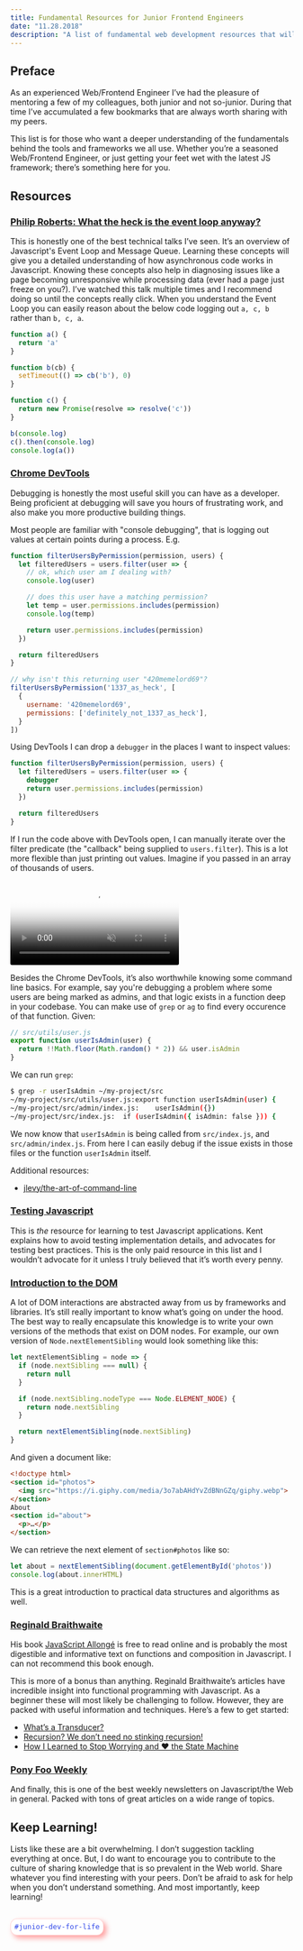 ```yaml
---
title: Fundamental Resources for Junior Frontend Engineers
date: "11.28.2018"
description: "A list of fundamental web development resources that will increase your understanding of the Web, and progress your career."
---
```


## Preface
As an experienced Web/Frontend Engineer I’ve had the pleasure of mentoring a few of my colleagues, both junior and not so-junior. During that time I’ve accumulated a few bookmarks that are always worth sharing with my peers.

This list is for those who want a deeper understanding of the fundamentals behind the tools and frameworks we all use. Whether you’re a seasoned Web/Frontend Engineer, or just getting your feet wet with the latest JS framework; there’s something here for you.

## Resources
### [Philip Roberts: What the heck is the event loop anyway?](https://www.youtube.com/watch?v=8aGhZQkoFbQ)

This is honestly one of the best technical talks I’ve seen. It’s an overview of Javascript's Event Loop and Message Queue. Learning these concepts will give you a detailed understanding of how asynchronous code works in Javascript. Knowing these concepts also help in diagnosing issues like a page becoming unresponsive while processing data (ever had a page just freeze on you?). I’ve watched this talk multiple times and I recommend doing so until the concepts really click. When you understand the Event Loop you can easily reason about the below code logging out `a, c, b` rather than `b, c, a`.

```js
function a() {
  return 'a'
}

function b(cb) {
  setTimeout(() => cb('b'), 0)
}

function c() {
  return new Promise(resolve => resolve('c'))
}

b(console.log)
c().then(console.log)
console.log(a())
```

### [Chrome DevTools](https://developers.google.com/web/tools/chrome-devtools/)

Debugging is honestly the most useful skill you can have as a developer. Being proficient at debugging will save you hours of frustrating work, and also make you more productive building things.

Most people are familiar with "console debugging", that is logging out values at certain points during a process. E.g.

```js
function filterUsersByPermission(permission, users) {
  let filteredUsers = users.filter(user => {
    // ok, which user am I dealing with?
    console.log(user)

    // does this user have a matching permission?
    let temp = user.permissions.includes(permission)
    console.log(temp)

    return user.permissions.includes(permission)
  })

  return filteredUsers
}

// why isn't this returning user "420memelord69"?
filterUsersByPermission('1337_as_heck', [
  {
    username: '420memelord69',
    permissions: ['definitely_not_1337_as_heck'],
  }
])
```

Using DevTools I can drop a `debugger` in the places I want to inspect values:

```js
function filterUsersByPermission(permission, users) {
  let filteredUsers = users.filter(user => {
    debugger
    return user.permissions.includes(permission)
  })

  return filteredUsers
}
```

If I run the code above with DevTools open, I can manually iterate over the filter predicate (the "callback" being supplied to `users.filter`). This is a lot more flexible than just printing out values. Imagine if you passed in an array of thousands of users.

<video style="max-width:100%;border-radius:3px;" autoplay loop muted playsinline poster="/words/static/debugger_poster.jpg">
  <source src="/words/static/debugger.mp4" type="video/mp4">
</video>

Besides the Chrome DevTools, it’s also worthwhile knowing some command line basics. For example, say you're debugging a problem where some users are being marked as admins, and that logic exists in a function deep in your codebase. You can make use of `grep` or `ag` to find every occurence of that function. Given:

```js
// src/utils/user.js
export function userIsAdmin(user) {
  return !!Math.floor(Math.random() * 2)) && user.isAdmin
}
```

We can run `grep`:

```sh
$ grep -r userIsAdmin ~/my-project/src
~/my-project/src/utils/user.js:export function userIsAdmin(user) {
~/my-project/src/admin/index.js:    userIsAdmin({})
~/my-project/src/index.js:  if (userIsAdmin({ isAdmin: false })) {
```

We now know that `userIsAdmin` is being called from `src/index.js`, and `src/admin/index.js`. From here I can easily debug if the issue exists in those files or the function `userIsAdmin` itself.

Additional resources:
- [jlevy/the-art-of-command-line](https://github.com/jlevy/the-art-of-command-line)

### [Testing Javascript](https://testingjavascript.com/)

This is _the_ resource for learning to test Javascript applications. Kent explains how to avoid testing implementation details, and advocates for testing best practices. This is the only paid resource in this list and I wouldn’t advocate for it unless I truly believed that it’s worth every penny.

### [Introduction to the DOM](https://developer.mozilla.org/en-US/docs/Web/API/Document_Object_Model/Introduction)

A lot of DOM interactions are abstracted away from us by frameworks and libraries. It’s still really important to know what’s going on under the hood. The best way to really encapsulate this knowledge is to write your own versions of the methods that exist on DOM nodes. For example, our own version of `Node.nextElementSibling` would look something like this:

```js
let nextElementSibling = node => {
  if (node.nextSibling === null) {
    return null
  }

  if (node.nextSibling.nodeType === Node.ELEMENT_NODE) {
    return node.nextSibling
  }

  return nextElementSibling(node.nextSibling)
}
```

And given a document like:

```html
<!doctype html>
<section id="photos">
  <img src="https://i.giphy.com/media/3o7abAHdYvZdBNnGZq/giphy.webp">
</section>
About
<section id="about">
  <p>…</p>
</section>
```

We can retrieve the next element of `section#photos` like so:

```js
let about = nextElementSibling(document.getElementById('photos'))
console.log(about.innerHTML)
```

This is a great introduction to practical data structures and algorithms as well.

### [Reginald Braithwaite](http://raganwald.com/)

His book [JavaScript Allongé](https://leanpub.com/javascriptallongesix) is free to read online and is probably the most digestible and informative text on functions and composition in Javascript. I can not recommend this book enough.

This is more of a bonus than anything. Reginald Braithwaite’s articles have incredible insight into functional programming with Javascript. As a beginner these will most likely be challenging to follow. However, they are packed with useful information and techniques. Here’s a few to get started:

* [What’s a Transducer?](http://raganwald.com/2017/04/30/transducers.html)
* [Recursion? We don’t need no stinking recursion!](http://raganwald.com/2018/05/20/we-dont-need-no-stinking-recursion.html)
* [How I Learned to Stop Worrying and ❤️ the State Machine](http://raganwald.com/2018/02/23/forde.html)

### [Pony Foo Weekly](https://ponyfoo.com/weekly)

And finally, this is one of the best weekly newsletters on Javascript/the Web in general. Packed with tons of great articles on a wide range of topics.

## Keep Learning!
Lists like these are a bit overwhelming. I don’t suggestion tackling everything at once. But, I do want to encourage you to contribute to the culture of sharing knowledge that is so prevalent in the Web world. Share whatever you find interesting with your peers. Don’t be afraid to ask for help when you don’t understand something. And most importantly, keep learning! 

<span style="
/* lol this is so extra */
padding: .5em;
background-color: #ffffff;
border-radius: 12px;
color: #2f47e8;
margin-top: 1rem;
display: inline-block;
box-shadow: 5px 5px 10px #ffa0a0;
border: 1px solid #ffbaba94;
font-size: .9em;
font-family: 'IBM Plex Mono', monospace;
">\#junior-dev-for-life</span>
